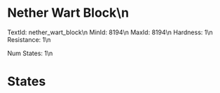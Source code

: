 # Nether Wart Block\n
TextId: nether_wart_block\n
MinId: 8194\n
MaxId: 8194\n
Hardness: 1\n
Resistance: 1\n

Num States: 1\n
# States
```

```